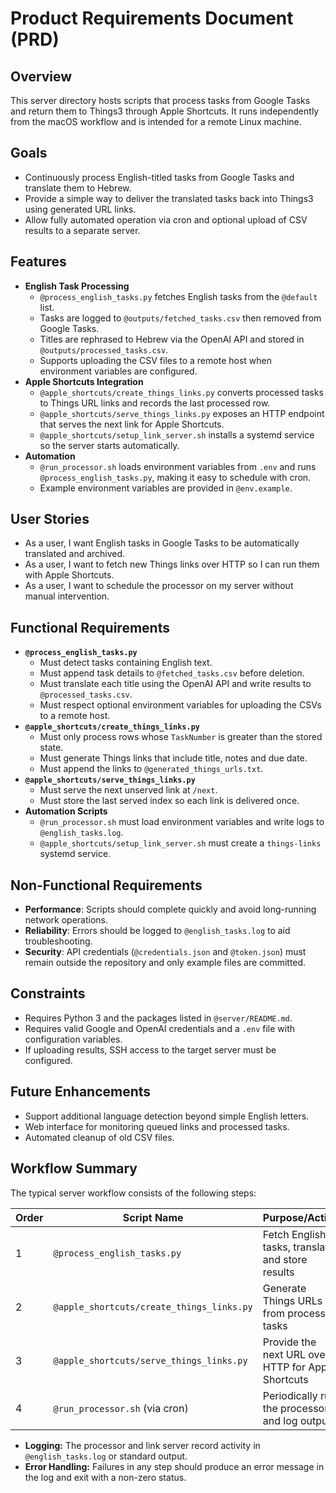 # Product Requirements Document (PRD)

## Overview
This server directory hosts scripts that process tasks from Google Tasks and return them to Things3 through Apple Shortcuts. It runs independently from the macOS workflow and is intended for a remote Linux machine.

## Goals
- Continuously process English-titled tasks from Google Tasks and translate them to Hebrew.
- Provide a simple way to deliver the translated tasks back into Things3 using generated URL links.
- Allow fully automated operation via cron and optional upload of CSV results to a separate server.

## Features
- **English Task Processing**
  - `@process_english_tasks.py` fetches English tasks from the `@default` list.
  - Tasks are logged to `@outputs/fetched_tasks.csv` then removed from Google Tasks.
  - Titles are rephrased to Hebrew via the OpenAI API and stored in `@outputs/processed_tasks.csv`.
  - Supports uploading the CSV files to a remote host when environment variables are configured.
- **Apple Shortcuts Integration**
  - `@apple_shortcuts/create_things_links.py` converts processed tasks to Things URL links and records the last processed row.
  - `@apple_shortcuts/serve_things_links.py` exposes an HTTP endpoint that serves the next link for Apple Shortcuts.
  - `@apple_shortcuts/setup_link_server.sh` installs a systemd service so the server starts automatically.
- **Automation**
  - `@run_processor.sh` loads environment variables from `.env` and runs `@process_english_tasks.py`, making it easy to schedule with cron.
  - Example environment variables are provided in `@env.example`.

## User Stories
- As a user, I want English tasks in Google Tasks to be automatically translated and archived.
- As a user, I want to fetch new Things links over HTTP so I can run them with Apple Shortcuts.
- As a user, I want to schedule the processor on my server without manual intervention.

## Functional Requirements
- **`@process_english_tasks.py`**
  - Must detect tasks containing English text.
  - Must append task details to `@fetched_tasks.csv` before deletion.
  - Must translate each title using the OpenAI API and write results to `@processed_tasks.csv`.
  - Must respect optional environment variables for uploading the CSVs to a remote host.
- **`@apple_shortcuts/create_things_links.py`**
  - Must only process rows whose `TaskNumber` is greater than the stored state.
  - Must generate Things links that include title, notes and due date.
  - Must append the links to `@generated_things_urls.txt`.
- **`@apple_shortcuts/serve_things_links.py`**
  - Must serve the next unserved link at `/next`.
  - Must store the last served index so each link is delivered once.
- **Automation Scripts**
  - `@run_processor.sh` must load environment variables and write logs to `@english_tasks.log`.
  - `@apple_shortcuts/setup_link_server.sh` must create a `things-links` systemd service.

## Non-Functional Requirements
- **Performance**: Scripts should complete quickly and avoid long-running network operations.
- **Reliability**: Errors should be logged to `@english_tasks.log` to aid troubleshooting.
- **Security**: API credentials (`@credentials.json` and `@token.json`) must remain outside the repository and only example files are committed.

## Constraints
- Requires Python 3 and the packages listed in `@server/README.md`.
- Requires valid Google and OpenAI credentials and a `.env` file with configuration variables.
- If uploading results, SSH access to the target server must be configured.

## Future Enhancements
- Support additional language detection beyond simple English letters.
- Web interface for monitoring queued links and processed tasks.
- Automated cleanup of old CSV files.

## Workflow Summary
The typical server workflow consists of the following steps:

| Order | Script Name                                 | Purpose/Action                                    | Output File(s)                       |
|-------|---------------------------------------------|---------------------------------------------------|--------------------------------------|
| 1     | `@process_english_tasks.py`                  | Fetch English tasks, translate and store results  | `@outputs/fetched_tasks.csv`, `@outputs/processed_tasks.csv` |
| 2     | `@apple_shortcuts/create_things_links.py`    | Generate Things URLs from processed tasks         | `@apple_shortcuts/generated_things_urls.txt` |
| 3     | `@apple_shortcuts/serve_things_links.py`     | Provide the next URL over HTTP for Apple Shortcuts| (serves links from file)             |
| 4     | `@run_processor.sh` (via cron)               | Periodically run the processor and log output     | `@english_tasks.log`                  |

- **Logging:** The processor and link server record activity in `@english_tasks.log` or standard output.
- **Error Handling:** Failures in any step should produce an error message in the log and exit with a non-zero status. 